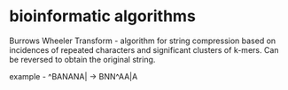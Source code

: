 # bioinformatic algorithms

Burrows Wheeler Transform - algorithm for string compression based on incidences of repeated characters and significant clusters of k-mers.
Can be reversed to obtain the original string.

example - ^BANANA| -> BNN^AA|A


